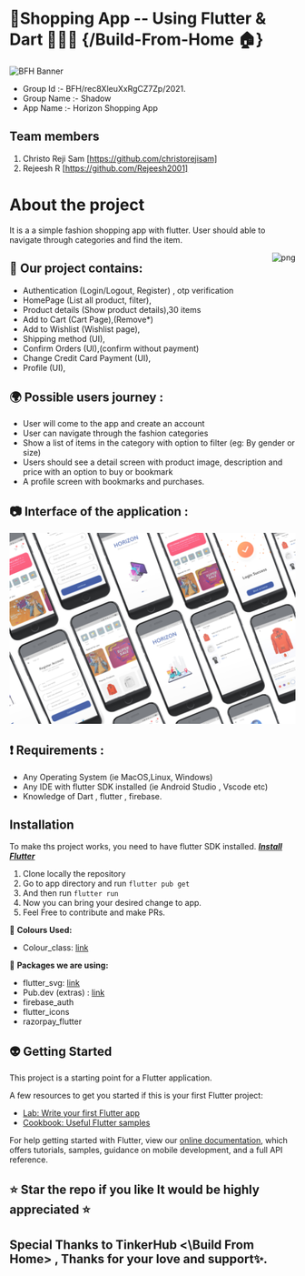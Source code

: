 # 🛒Shopping App -- Using Flutter & Dart  👨🏽‍💻 {/Build-From-Home 🏠}

![BFH Banner](https://trello-attachments.s3.amazonaws.com/542e9c6316504d5797afbfb9/542e9c6316504d5797afbfc1/39dee8d993841943b5723510ce663233/Frame_19.png)

 - Group Id :- BFH/rec8XleuXxRgCZ7Zp/2021.
 - Group Name :- Shadow
 - App Name :- Horizon Shopping App

## Team members
1. Christo Reji Sam [https://github.com/christorejisam]
2. Rejeesh R [https://github.com/Rejeesh2001]

# About the project
It is a a simple fashion shopping app with flutter. User should able to navigate through categories and find the item. 


<img align = "right" alt="png" src="https://startupmission.kerala.gov.in/get-image-view/ksum_community/picture_779_1446122711.png" width="" height="190" />

## 💖 Our project contains:

 - Authentication (Login/Logout, Register) , otp verification
 - HomePage (List all product, filter),
 - Product details (Show product details),30 items 
 - Add to Cart (Cart Page),(Remove*)
 - Add to Wishlist (Wishlist page),
 - Shipping method (UI),
 - Confirm Orders (UI),(confirm without payment)
 - Change Credit Card Payment (UI),
 - Profile (UI),

## 🌍 Possible users journey :

  - User will come to the app and create an account 
  - User can navigate through the fashion categories 
  - Show a list of items in the category with option to filter (eg: By gender or size)
  - Users should see a detail screen with product image, description and price with an option to buy or bookmark
  - A profile screen with bookmarks and purchases.

## 📷 Interface of the application :

![Preview](/photo.jpg)

## ❗️ Requirements :
 - Any Operating System (ie MacOS,Linux, Windows)
 - Any IDE with flutter SDK installed (ie Android Studio , Vscode etc)
 - Knowledge of Dart , flutter , firebase.

## Installation 
To make ths project works, you need to have flutter SDK installed. [***Install Flutter***](https://flutter.dev/docs/get-started/install)
1. Clone locally the repository
2. Go to app directory and run `flutter pub get` 
3. And then run `flutter run` 
4. Now you can bring your desired change to app.  
5. Feel Free to contribute and make PRs. 

🎨 **Colours Used:**
- Colour_class: [link](https://api.flutter.dev/flutter/material/Colors-class.html)


📝 **Packages we are using:**
- flutter_svg: [link](https://pub.dev/packages/flutter_svg)
- Pub.dev (extras) : [link](https://pub.dev/)
- firebase_auth
- flutter_icons
- razorpay_flutter


## 👽 Getting Started

This project is a starting point for a Flutter application.

A few resources to get you started if this is your first Flutter project:

- [Lab: Write your first Flutter app](https://flutter.dev/docs/get-started/codelab)
- [Cookbook: Useful Flutter samples](https://flutter.dev/docs/cookbook)

For help getting started with Flutter, view our
[online documentation](https://flutter.dev/docs), which offers tutorials,
samples, guidance on mobile development, and a full API reference.

## ⭐️ Star the repo if you like It would be highly appreciated ⭐️


## Special Thanks to TinkerHub <\Build From Home> , Thanks for your love and support✨.

